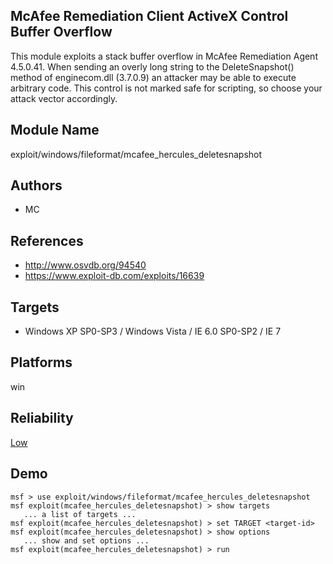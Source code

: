 ## McAfee Remediation Client ActiveX Control Buffer Overflow

This module exploits a stack buffer overflow in McAfee 
Remediation Agent 4.5.0.41. When sending an overly long 
string to the DeleteSnapshot() method of enginecom.dll 
(3.7.0.9) an attacker may be able to execute arbitrary code. 
This control is not marked safe for scripting, so choose 
your attack vector accordingly.


## Module Name
exploit/windows/fileformat/mcafee_hercules_deletesnapshot

## Authors
* MC


## References
* http://www.osvdb.org/94540
* https://www.exploit-db.com/exploits/16639



## Targets
* Windows XP SP0-SP3 / Windows Vista / IE 6.0 SP0-SP2 / IE 7


## Platforms
win

## Reliability
[Low](https://github.com/rapid7/metasploit-framework/wiki/Exploit-Ranking)

## Demo

```
msf > use exploit/windows/fileformat/mcafee_hercules_deletesnapshot
msf exploit(mcafee_hercules_deletesnapshot) > show targets
   ... a list of targets ...
msf exploit(mcafee_hercules_deletesnapshot) > set TARGET <target-id>
msf exploit(mcafee_hercules_deletesnapshot) > show options
   ... show and set options ...
msf exploit(mcafee_hercules_deletesnapshot) > run
```
    
    